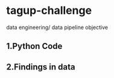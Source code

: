 # tagup-challenge
data engineering/ data pipeline objective
 ## 1.Python Code
 ## 2.Findings in data
